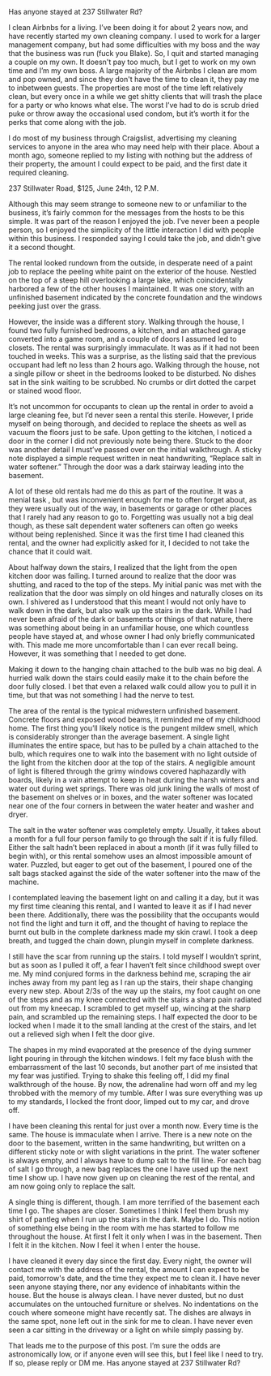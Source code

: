Has anyone stayed at 237 Stillwater Rd?



I clean Airbnbs for a living. I’ve been doing it for about 2 years now, and have recently started my own cleaning company. I used to work for a larger management company, but had some difficulties with my boss and the way that the business was run (fuck you Blake). So, I quit and started managing a couple on my own. It doesn't pay too much, but I get to work on my own time and I’m my own boss. A large majority of the Airbnbs I clean are mom and pop owned, and since they don't have the time to clean it, they pay me to inbetween guests. The properties are most of the time left relatively clean, but every once in a while we get shitty clients that will trash the place for a party or who knows what else. The worst I’ve had to do is scrub dried puke or throw away the occasional used condom, but it’s worth it for the perks that come along with the job. 

I do most of my business through Craigslist, advertising my cleaning services to anyone in the area who may need help with their place. About a month ago, someone replied to my listing with nothing but the address of their property, the amount I could expect to be paid, and the first date it required cleaning.



237 Stillwater Road, $125, June 24th, 12 P.M.



Although this may seem strange to someone new to or unfamiliar to the business, it’s fairly common for the messages from the hosts to be this simple. It was part of the reason I enjoyed the job. I’ve never been a people person, so I enjoyed the simplicity of the little interaction I did with people within this business. I responded saying I could take the job, and didn't give it a second thought.

The rental looked rundown from the outside, in desperate need of a paint job to replace the peeling white paint on the exterior of the house. Nestled on the top of a steep hill overlooking a large lake, which coincidentally harbored a few of the other houses I maintained. It was one story, with an unfinished basement indicated by the concrete foundation and the windows peeking just over the grass. 

However, the inside was a different story. Walking through the house, I found two fully furnished bedrooms, a kitchen, and an attached garage converted into a game room, and a couple of doors I assumed led to closets. The rental was surprisingly immaculate. It was as if it had not been touched in weeks. This was a surprise, as the listing said that the previous occupant had left no less than 2 hours ago. Walking through the house, not a single pillow or sheet in the bedrooms looked to be disturbed. No dishes sat in the sink waiting to be scrubbed. No crumbs or dirt dotted the carpet or stained wood floor.

It’s not uncommon for occupants to clean up the rental in order to avoid a large cleaning fee, but I’d never seen a rental this sterile. However, I pride myself on being thorough, and decided to replace the sheets as well as vacuum the floors just to be safe. Upon getting to the kitchen, I noticed a door in the corner I did not previously note being there. Stuck to the door was another detail I must’ve passed over on the initial walkthrough. A sticky note displayed a simple request written in neat handwriting, “Replace salt in water softener.” Through the door was a dark stairway leading into the basement.

A lot of these old rentals had me do this as part of the routine. It was a menial task , but was inconvenient enough for me to often forget about, as they were usually out of the way, in basements or garage or other places that I rarely had any reason to go to. Forgetting was usually not a big deal though, as these salt dependent water softeners can often go weeks without being replenished. Since it was the first time I had cleaned this rental, and the owner had explicitly asked for it, I decided to not take the chance that it could wait.

About halfway down the stairs, I realized that the light from the open kitchen door was failing. I turned around to realize that the door was shutting, and raced to the top of the steps. My initial panic was met with the realization that the door was simply on old hinges and naturally closes on its own. I shivered as I understood that this meant I would not only have to walk down in the dark, but also walk up the stairs in the dark. While I had never been afraid of the dark or basements or things of that nature, there was something about being in an unfamiliar house, one which countless people have stayed at, and whose owner I had only briefly communicated with. This made me more uncomfortable than I can ever recall being. However, it was something that I needed to get done. 

Making it down to the hanging chain attached to the bulb was no big deal. A hurried walk down the stairs could easily make it to the chain before the door fully closed. I bet that even a relaxed walk could allow you to pull it in time, but that was not something I had the nerve to test.

The area of the rental is the typical midwestern unfinished basement. Concrete floors and exposed wood beams, it reminded me of my childhood home. The first thing you’ll likely notice is the pungent mildew smell, which is considerably stronger than the average basement. A single light illuminates the entire space, but has to be pulled by a chain attached to the bulb, which requires one to walk into the basement with no light outside of the light from the kitchen door at the top of the stairs. A negligible amount of light is filtered through the grimy windows covered haphazardly with boards, likely in a vain attempt to keep in heat during the harsh winters and water out during wet springs. There was old junk lining the walls of most of the basement on shelves or in boxes, and the water softener was located near one of the four corners in between the water heater and washer and dryer.

The salt in the water softener was completely empty. Usually, it takes about a month for a full four person family to go through the salt if it is fully filled. Either the salt hadn’t been replaced in about a month (if it was fully filled to begin with), or this rental somehow uses an almost impossible amount of water. Puzzled, but eager to get out of the basement, I poured one of the salt bags stacked against the side of the water softener into the maw of the machine. 

I contemplated leaving the basement light on and calling it a day, but it was my first time cleaning this rental, and I wanted to leave it as if I had never been there. Additionally, there was the possibility that the occupants would not find the light and turn it off, and the thought of having to replace the burnt out bulb in the complete darkness made my skin crawl. I took a deep breath, and tugged the chain down, plungin myself in complete darkness.

I still have the scar from running up the stairs. I told myself I wouldn’t sprint, but as soon as I pulled it off, a fear I haven’t felt since childhood swept over me. My mind conjured forms in the darkness behind me, scraping the air inches away from my pant leg as I ran up the stairs, their shape changing every new step. About 2/3s of the way up the stairs, my foot caught on one of the steps and as my knee connected with the stairs a sharp pain radiated out from my kneecap. I scrambled to get myself up, wincing at the sharp pain, and scrambled up the remaining steps. I half expected the door to be locked when I made it to the small landing at the crest of the stairs, and let out a relieved sigh when I felt the door give. 

The shapes in my mind evaporated at the presence of the dying summer light pouring in through the kitchen windows. I felt my face blush with the embarrassment of the last 10 seconds, but another part of me insisted that my fear was justified. Trying to shake this feeling off, I did my final walkthrough of the house. By now, the adrenaline had worn off and my leg throbbed with the memory of my tumble. After I was sure everything was up to my standards, I locked the front door, limped out to my car, and drove off. 

I have been cleaning this rental for just over a month now. Every time is the same. The house is immaculate when I arrive. There is a new note on the door to the basement, written in the same handwriting, but written on a different sticky note or with slight variations in the print. The water softener is always empty, and I always have to dump salt to the fill line. For each bag of salt I go through, a new bag replaces the one I have used up the next time I show up. I have now given up on cleaning the rest of the rental, and am now going only to replace the salt.

A single thing is different, though. I am more terrified of the basement each time I go. The shapes are closer. Sometimes I think I feel them brush my shirt of pantleg when I run up the stairs in the dark. Maybe I do. This notion of something else being in the room with me has started to follow me throughout the house. At first I felt it only when I was in the basement. Then I felt it in the kitchen. Now I feel it when I enter the house. 

I have cleaned it every day since the first day. Every night, the owner will contact me with the address of the rental, the amount I can expect to be paid, tomorrow's date, and the time they expect me to clean it. I have never seen anyone staying there, nor any evidence of inhabitants within the house. But the house is always clean. I have never dusted, but no dust accumulates on the untouched furniture or shelves. No indentations on the couch where someone might have recently sat. The dishes are always in the same spot, none left out in the sink for me to clean. I have never even seen a car sitting in the driveway or a light on while simply passing by.

That leads me to the purpose of this post. I’m sure the odds are astronomically low, or if anyone even will see this, but I feel like I need to try. If so, please reply or DM me. Has anyone stayed at 237 Stillwater Rd?

  
